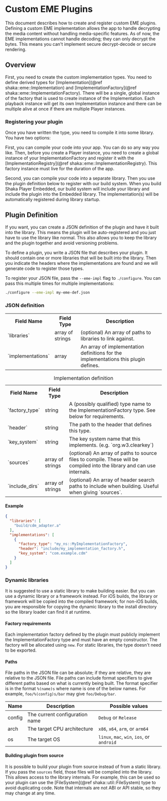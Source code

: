 # Custom EME Plugins

This document describes how to create and register custom EME plugins.  Defining
a custom EME implementation allows the app to handle decrypting the media
content without handling media-specific features.  As of now, the EME
implementations cannot handle decoding; they can only decrypt the bytes.  This
means you can't implement secure decrypt-decode or secure rendering.


## Overview

First, you need to create the custom implementation types.  You need to define
derived types for [Implementation](@ref shaka::eme::Implementation) and
[ImplementationFactory](@ref shaka::eme::ImplementationFactory).  There will be
a single, global instance of the factory that is used to create instance of the
Implementation.  Each playback instance will get its own Implementation instance
and there can be multiple alive at once if there are multiple Player instances.

### Registering your plugin

Once you have written the type, you need to compile it into some library.  You
have two options:

First, you can compile your code into your app.  You can do so any way you like.
Then, before you create a Player instance, you need to create a global instance
of your ImplementationFactory and register it with the
[ImplementationRegistry](@ref shaka::eme::ImplementationRegistry). This factory
instance must live for the duration of the app.

Second, you can compile your code into a separate library.  Then you use the
plugin definition below to register with our build system.  When you build Shaka
Player Embedded, our build system will include your library and include the
plugin into the Embedded library.  The implementation(s) will be automatically
registered during library startup.


## Plugin Definition

If you want, you can create a JSON definition of the plugin and have it built
into the library.  This means the plugin will be auto-registered and you just
have to use the library like normal.  This also allows you to keep the library
and the plugin together and avoid versioning problems.

To define a plugin, you write a JSON file that describes your plugin.  It should
contain one or more libraries that will be built into the library.  Then you
indicate the headers where the implementations are found and we will generate
code to register those types.

To register your JSON file, pass the `--eme-impl` flag to `./configure`.  You
can pass this multiple times for multiple implementations:

```sh
./configure --eme-impl my-eme-def.json
```

### JSON definition


<table>
  <tr><th>Field Name</th><th>Field Type</th><th>Description</th></tr>
  <tr>
    <td>`libraries`</td><td>array of strings</td>
    <td>(optional) An array of paths to libraries to link against.</td>
  </tr>
  <tr>
    <td>`implementations`</td><td>array</td>
    <td>An array of implementation definitions for the implementations this
        plugin defines.</td>
  </tr>
</table>


<table>
  <caption>Implementation definition</caption>
  <tr><th>Field Name</th><th>Field Type</th><th>Description</th></tr>
  <tr>
    <td>`factory_type`</td><td>string</td>
    <td>A (possibly qualified) type name to the ImplementationFactory type.  See
        below for requirements.</td>
  </tr>
  <tr>
    <td>`header`</td><td>string</td>
    <td>The path to the header that defines this type.</td>
  </tr>
  <tr>
    <td>`key_system`</td><td>string</td>
    <td>The key system name that this implements. (e.g. `org.w3.clearkey`)</td>
  </tr>
  <tr>
    <td>`sources`</td><td>array of strings</td>
    <td>(optional) An array of paths to source files to compile.  These will be
        compiled into the library and can use internals.</td>
  </tr>
  <tr>
    <td>`include_dirs`</td><td>array of strings</td>
    <td>(optional) An array of header search paths to include when building.
        Useful when giving `sources`.</td>
  </tr>
</table>

#### Example

```json
{
  "libraries": [
    "build/cdm_adapter.a"
  ],
  "implementations": [
    {
      "factory_type": "my_ns::MyImplementationFactory",
      "header": "include/my_implementation_factory.h",
      "key_system": "com.example.cdm"
    }
  ]
}
```

### Dynamic libraries

It is suggested to use a static library to make building easier.  But you can
use a dynamic library or a framework instead.  For iOS builds, the library
or framework will be copied into the compiled framework; for non-iOS builds,
you are responsible for copying the dynamic library to the install directory
so the library loader can find it at runtime.

#### Factory requirements

Each implementation factory defined by the plugin must publicly implement the
ImplementationFactory type and must have an empty constructor.  The factory will
be allocated using `new`.  For static libraries, the type doesn't need to be
exported.

#### Paths

File paths in the JSON file can be absolute; if they are relative, they are
relative to the JSON file.  File paths can include format specifiers to give
different paths based on what is currently being built.  The format specifier is
in the format `%(name)s` where name is one of the below names.  For example,
`foo/%(config)s/bar` may give `foo/Debug/bar`.

| Name | Description | Possible values |
| ---- | ----------- | --------------- |
| config | The current configuration name | `Debug` or `Release` |
| arch | The target CPU architecture | `x86`, `x64`, `arm`, or `arm64` |
| os | The target OS | `linux`, `mac`, `win`, `ios`, or `android` |

#### Building plugin from source

It is possible to build your plugin from source instead of from a static
library.  If you pass the `sources` field, those files will be compiled into
the library.  This allows access to the library internals.  For example, this
can be used so your plugin can use the
[FileSystem](@ref shaka::util::FileSystem) type to avoid duplicating code.  Note
that internals are not ABI or API stable, so they may change at any time.
